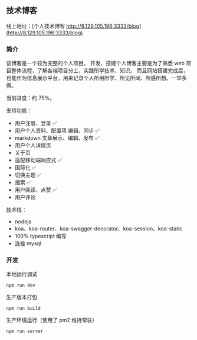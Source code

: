 ## 技术博客

线上地址：[个人技术博客 http://8.129.105.196:3333/blog](http://8.129.105.196:3333/blog)

### 简介

该博客是一个较为完整的个人项目。
开发、搭建个人博客主要是为了熟悉 web 项目整体流程，了解各端项目分工，实践所学技术、知识。
而且网站搭建完成后，也能作为信息展示平台，用来记录个人所用所学、所见所闻、所感所想。一举多得。

当前进度：约 75%。

支持功能：

- 用户注册、登录 ✅
- 用户个人资料、配置项 编辑、同步 ✅
- markdown 文章展示、编辑、发布 ✅
- 用户个人详情页
- 关于页
- 适配移动端响应式 ✅
- 国际化 ✅
- 切换主题 ✅
- 搜索 ✅
- 用户阅读、点赞 ✅
- 用户评论

技术栈：

- nodejs
- koa、koa-router、koa-swagger-decorator、koa-session、koa-static
- 100% typescript 编写
- 连接 mysql

### 开发

本地运行调试

```shell
npm run dev
```

生产版本打包

```shell
npm run build
```

生产环境运行（使用了 pm2 维持常驻）

```shell
npm run server
```
